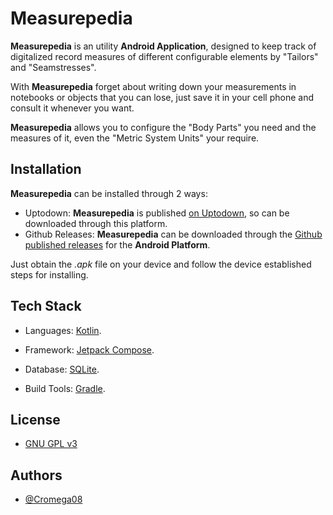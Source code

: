 # Measurepedia

**Measurepedia** is an utility **Android Application**, designed to keep track of digitalized record measures of different configurable elements by "Tailors" and "Seamstresses".

With **Measurepedia** forget about writing down your measurements in notebooks or objects that you can lose, just save it in your cell phone and consult it whenever you want.

**Measurepedia** allows you to configure the "Body Parts" you need and the measures of it, even the "Metric System Units" your require.

## Installation

**Measurepedia** can be installed through 2 ways:

- Uptodown: **Measurepedia** is published [on Uptodown](https://measurepedia.uptodown.com/android), so can be downloaded through this platform.
- Github Releases: **Measurepedia** can be downloaded through the [Github published releases](https://github.com/cromega08/Light-Out---Another-One/releases) for the **Android Platform**.

Just obtain the _.apk_ file on your device and follow the device established steps for installing.

## Tech Stack

- Languages: [Kotlin](https://kotlinlang.org).

- Framework: [Jetpack Compose](https://developer.android.com/compose).

- Database: [SQLite](https://www.sqlite.org).

- Build Tools: [Gradle](https://gradle.org).

## License

- [GNU GPL v3](https://choosealicense.com/licenses/gpl-3.0/)

## Authors

- [@Cromega08](https://www.github.com/Cromega08)
